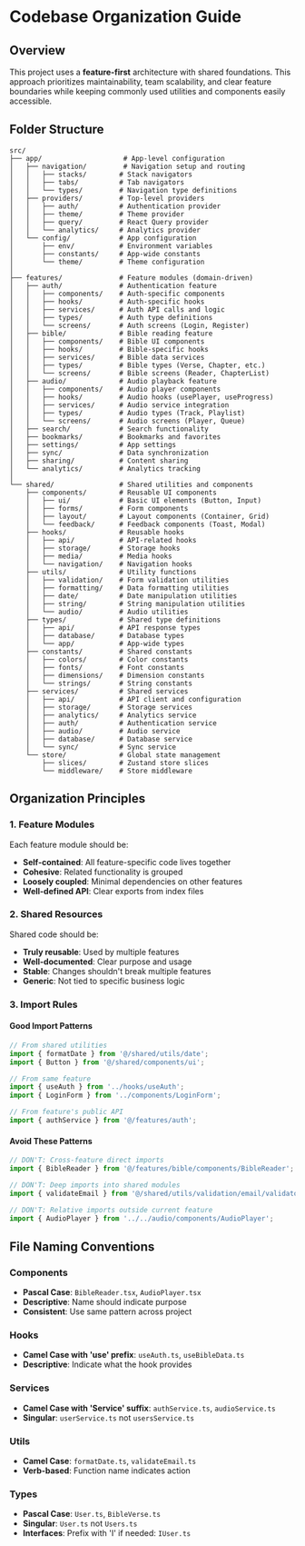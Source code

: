 # Codebase Organization Guide

## Overview

This project uses a **feature-first** architecture with shared foundations. This approach prioritizes maintainability, team scalability, and clear feature boundaries while keeping commonly used utilities and components easily accessible.

## Folder Structure

```
src/
├── app/                    # App-level configuration
│   ├── navigation/         # Navigation setup and routing
│   │   ├── stacks/        # Stack navigators
│   │   ├── tabs/          # Tab navigators
│   │   └── types/         # Navigation type definitions
│   ├── providers/         # Top-level providers
│   │   ├── auth/          # Authentication provider
│   │   ├── theme/         # Theme provider
│   │   ├── query/         # React Query provider
│   │   └── analytics/     # Analytics provider
│   └── config/            # App configuration
│       ├── env/           # Environment variables
│       ├── constants/     # App-wide constants
│       └── theme/         # Theme configuration
│
├── features/              # Feature modules (domain-driven)
│   ├── auth/              # Authentication feature
│   │   ├── components/    # Auth-specific components
│   │   ├── hooks/         # Auth-specific hooks
│   │   ├── services/      # Auth API calls and logic
│   │   ├── types/         # Auth type definitions
│   │   └── screens/       # Auth screens (Login, Register)
│   ├── bible/             # Bible reading feature
│   │   ├── components/    # Bible UI components
│   │   ├── hooks/         # Bible-specific hooks
│   │   ├── services/      # Bible data services
│   │   ├── types/         # Bible types (Verse, Chapter, etc.)
│   │   └── screens/       # Bible screens (Reader, ChapterList)
│   ├── audio/             # Audio playback feature
│   │   ├── components/    # Audio player components
│   │   ├── hooks/         # Audio hooks (usePlayer, useProgress)
│   │   ├── services/      # Audio service integration
│   │   ├── types/         # Audio types (Track, Playlist)
│   │   └── screens/       # Audio screens (Player, Queue)
│   ├── search/            # Search functionality
│   ├── bookmarks/         # Bookmarks and favorites
│   ├── settings/          # App settings
│   ├── sync/              # Data synchronization
│   ├── sharing/           # Content sharing
│   └── analytics/         # Analytics tracking
│
└── shared/                # Shared utilities and components
    ├── components/        # Reusable UI components
    │   ├── ui/            # Basic UI elements (Button, Input)
    │   ├── forms/         # Form components
    │   ├── layout/        # Layout components (Container, Grid)
    │   └── feedback/      # Feedback components (Toast, Modal)
    ├── hooks/             # Reusable hooks
    │   ├── api/           # API-related hooks
    │   ├── storage/       # Storage hooks
    │   ├── media/         # Media hooks
    │   └── navigation/    # Navigation hooks
    ├── utils/             # Utility functions
    │   ├── validation/    # Form validation utilities
    │   ├── formatting/    # Data formatting utilities
    │   ├── date/          # Date manipulation utilities
    │   ├── string/        # String manipulation utilities
    │   └── audio/         # Audio utilities
    ├── types/             # Shared type definitions
    │   ├── api/           # API response types
    │   ├── database/      # Database types
    │   └── app/           # App-wide types
    ├── constants/         # Shared constants
    │   ├── colors/        # Color constants
    │   ├── fonts/         # Font constants
    │   ├── dimensions/    # Dimension constants
    │   └── strings/       # String constants
    ├── services/          # Shared services
    │   ├── api/           # API client and configuration
    │   ├── storage/       # Storage services
    │   ├── analytics/     # Analytics service
    │   ├── auth/          # Authentication service
    │   ├── audio/         # Audio service
    │   ├── database/      # Database service
    │   └── sync/          # Sync service
    └── store/             # Global state management
        ├── slices/        # Zustand store slices
        └── middleware/    # Store middleware
```

## Organization Principles

### 1. Feature Modules

Each feature module should be:

- **Self-contained**: All feature-specific code lives together
- **Cohesive**: Related functionality is grouped
- **Loosely coupled**: Minimal dependencies on other features
- **Well-defined API**: Clear exports from index files

### 2. Shared Resources

Shared code should be:

- **Truly reusable**: Used by multiple features
- **Well-documented**: Clear purpose and usage
- **Stable**: Changes shouldn't break multiple features
- **Generic**: Not tied to specific business logic

### 3. Import Rules

#### Good Import Patterns

```typescript
// From shared utilities
import { formatDate } from '@/shared/utils/date';
import { Button } from '@/shared/components/ui';

// From same feature
import { useAuth } from '../hooks/useAuth';
import { LoginForm } from '../components/LoginForm';

// From feature's public API
import { authService } from '@/features/auth';
```

#### Avoid These Patterns

```typescript
// DON'T: Cross-feature direct imports
import { BibleReader } from '@/features/bible/components/BibleReader';

// DON'T: Deep imports into shared modules
import { validateEmail } from '@/shared/utils/validation/email/validator';

// DON'T: Relative imports outside current feature
import { AudioPlayer } from '../../audio/components/AudioPlayer';
```

## File Naming Conventions

### Components

- **Pascal Case**: `BibleReader.tsx`, `AudioPlayer.tsx`
- **Descriptive**: Name should indicate purpose
- **Consistent**: Use same pattern across project

### Hooks

- **Camel Case with 'use' prefix**: `useAuth.ts`, `useBibleData.ts`
- **Descriptive**: Indicate what the hook provides

### Services

- **Camel Case with 'Service' suffix**: `authService.ts`, `audioService.ts`
- **Singular**: `userService.ts` not `usersService.ts`

### Utils

- **Camel Case**: `formatDate.ts`, `validateEmail.ts`
- **Verb-based**: Function name indicates action

### Types

- **Pascal Case**: `User.ts`, `BibleVerse.ts`
- **Singular**: `User.ts` not `Users.ts`
- **Interfaces**: Prefix with 'I' if needed: `IUser.ts`

